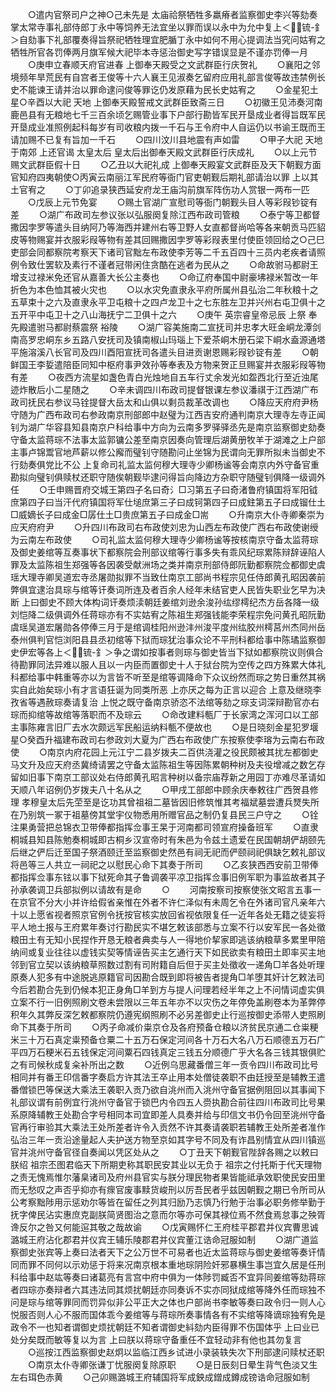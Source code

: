 <!-- { "loadSidebar": true } -->
　　○遣内官祭司户之神○己未先是  太庙祫祭牺牲多羸瘠者监察御史李兴等劾奏掌太常寺事礼部侍郎丁永中等饲养无法宜坐以罪而误以永中为允中复上＜锍-釒＞自劾事下礼部覆奏得旨祭祀牺牲理宜肥腯丁永中如何不用心提调法当究问姑宥之牺牲所官各罚俸两月旗军候大祀毕本寺惩治御史写字错误显是不谨亦罚俸一月
　　○庚申立春顺天府官进春  上御奉天殿受之文武群臣行庆贺礼
　　○襄阳之邻境频年旱荒民有自宫者王俊等十六人襄王见淑奏乞留府应用礼部言俊等故违禁例长史不能谏王请并治以罪命逮问俊等罪讫仍发原藉为民长史姑宥之
　　○金星犯土星○辛酉以大祀  天地  上御奉天殿誓戒文武群臣致斋三日
　　○初徽王见沛奏河南鹿邑县有无粮地七千三百余顷乞赐管业事下户部行勘皆军民开垦成业者得旨既军民开垦成业准照例起科每岁有司收粮内拨一千石与王令府中人自运仍以书谕王既而王请加赐不已复有旨加一千石
　　○四川汶川县地震有声如雷
　　○甲子大祀  天地于南郊  上还官谒  太皇太后  皇太后出御奉天殿文武群臣行庆成礼
　　○以上元节赐文武群臣假十日
　　○乙丑以大祀礼成  上御奉天殿宴文武群臣及天下朝觐方面官知府四夷朝使○丙寅云南丽江军民府等衙门官吏朝觐后期礼部请治以罪  上以其土官宥之
　　○丁卯追录狭西延安府龙王庙沟前旗军阵伤功人赏银一两布一匹
　　○戊辰上元节免宴
　　○赐土官湖广宣慰司等衙门朝觐头目人等彩叚钞锭有差
　　○湖广布政司左参议张以弘服阕复除江西布政司管粮
　　○泰宁等卫都督撒因孛罗等遣头目纳阿乃等海西并建州右等卫野人女直都督尚哈等各来朝贡马匹貂皮等物赐宴并衣服彩叚等物有差其回赐撒因孛罗等彩叚表里付使臣领回给之○己巳吏部会同都察院考察天下诸司官黜左布政使李芳等二千五百四十三员内老疾者请照例令致仕罢软及素行不谨者冠带闲住贪酷在逃者为民从之
　　○命故驸马都尉王增支过禄米免还官从嘉善大长公主奏也
　　○命辽府奉国中尉豪坲禄米暂改一年折色为本色恤其被火灾也
　　○以水灾免直隶永平府所属州县弘治二年秋粮十之五草束十之六及直隶永平卫屯粮十之四卢龙卫十之七东胜左卫并兴州右屯卫俱十之五开平中屯卫十之八山海抚宁二卫俱十之六
　　○庚午  英宗睿皇帝忌辰  上祭  奉先殿遣驸马都尉蔡震祭  裕陵
　　○湖广容美施南二宣抚司并忠孝大旺金峒龙潭剑南高罗忠峒东乡五路八安抚司及镇南椒山玛瑙上下爱茶峒木册石梁下峒水盍源通塔平施溶溪八长官司及四川酉阳宣抚司各遣头目进贡谢恩赐彩叚钞锭有差
　　○朝鲜国王李娎遣陪臣同知中枢府事尹效孙等奉表及方物来贺正旦赐宴并衣服彩叚等物有差
　　○夜西方流星如盏色青白光烛地自五车行丈余发光如盌西北行至近浊尾迹炸散后小二星随之
　　○辛未调四川布政司提督银课左参议潘祺于江西湖广布政司抚民右参议马铨提督大岳太和山俱以剩员裁革改调也
　　○降应天府府尹杨守随为广西布政司右参政南京刑部郎中赵璧为江西吉安府通判南京大理寺左寺正闻钊为湖广华容县知县南京户科给事中方向为云南多罗驿驿丞先是南京监察御史劾奏守备太监蒋琮不法事太监郭镛公差至南京因奏向管理后湖黄册牧羊于湖滩之上户部主事卢锦鬻官地芦薪以修公廨而璧钊守随勘问止坐锦为民谓向无罪所拟未当御史不行劾奏俱党比不公  上复命司礼监太监何穆大理寺少卿杨谧等会南京内外守备官重勘拟向璧钊俱赎杖还职守随俟朝觐毕逮问得旨向降边方杂职守随璧钊俱降一级调外任
　　○壬申赐晋府交城王第四子名曰奇氵□习第五子曰奇渚鲁府镇国将军阳钺庶第四子曰当汗代府镇国将军仕塠庶第三子曰成钶第四子曰成鉒第五子曰成镏仕土□威嫡长子曰成金□孱仕土□贵庶第五子曰成金□耑
　　○升南京大仆寺卿秦崇为应天府府尹
　　○升四川布政司右布政使刘忠为山西左布政使广西右布政使谢绶为云南左布政使
　　○司礼监太监何穆大理寺少卿杨谧等按核南京守备太监蒋琮及御史姜绾等互奏事状下都察院会刑部议绾等行事多失有乖风纪琮累陈辩辞诬陷人罪及太监陈祖生郑强等各因袭受献洲场之类并南京刑部侍郎阮勤都察院佥都御史虞瑶大理寺卿吴道宏寺丞屠勋拟罪不当致仕南京工部尚书程宗见任侍郎黄孔昭因袭前弊俱宜逮治具琮与绾等讦奏词所连及者百余人经年未结官吏人民皆失职业乞早为决断  上曰御史不顾大体构词讦奏烦渎朝廷姜绾刘逊余浚孙纮缪樗纪杰方岳各降一级刘恺降二级俱调外任蒋琮亦有不实姑宥之陈祖生郑强钱能李荣程宗免问黄孔昭阮勤虞瑶吴道宏屠勋各停俸三月于是绾调桂阳州逊沣州浚平度州纮胶州樗莒州杰同州岳泰州俱判官恺浏阳县县丞初绾等下狱而琮犹治事众论不平刑科都给事中陈璚监察御史伊宏等各上＜锍-釒＞争之谓如按事者则琮与御史皆当下狱如都察院议则俱合待勘罪同法异难以服人且以一内臣而置御史十人于狱台院为空传之四方殊累大体礼科都给事中韩重等亦以为言皆不听至是绾等调降命下众议纷然而琮之势日重然其祸实自此始矣琮小有才言语狂诞为同类所恶  上亦厌之每为正言以迎合  上意及继晓李孜省等遇赦琮奏请复治  上悦之既守备南京骄恣不法绾等劾之琮支词深辩勘官亦右琮而抑绾等故绾等落职而不及琮云
　　○命改建料甎厂于长家湾之浑河口以工部主事陈雍言旧厂去水次颇远军民船运纳料甎不便故也
　　○是日晓刻金星犯罗堰星○癸酉升福建布政司右参政刘大夏为广西右布政使广东按察使李瑢为云南右布政使
　　○南京内府花园上元江宁二县岁拨夫二百供浇灌之役民颇被其扰左都御史马文升及应天府丞冀绮请罢之守备太监陈祖生等因陈累朝种树及夫役增减之数乞存留如旧事下南京工部议处右侍郎黄孔昭言种树以备宗庙荐新之用园丁亦难尽革请如天顺八年诏例仍岁拨夫八十名从之
　　○甲戌工部郎中顾余庆奉敕往广西贺县修理  孝穆皇太后先茔至是讫功其曾祖祖二墓皆因旧修筑惟其考福斌墓尝遭兵燹失所在乃别筑一冢于祖墓傍其堂宇仪物悉用所赠官品之制仍复县民三户守之
　　○铨注果勇营把总锦衣卫带俸都指挥佥事王杲于河南都司领宣府操备班军
　　○直隶桐城县知县陈勉奏桐城即古桐乡汉宣帝时有朱邑为令兹土遗爱在民国朝胡俨胡颐先后继之俨后迁至国子祭酒颐迁至监察御史然邑有祠无祀而俨颐祠祀俱缺乞敕礼部议将邑等三人共立一祠祀之以慰民心命下其奏于所司
　　○乙亥狭西西安前卫带俸都指挥佥事东铉以事下狱死命其子鲁调袭平凉卫指挥佥事旧例军职为事监故者其子孙承袭调卫兵部拟例以请故有是命
　　○
　　河南按察司按察使张文昭言五事一在京官不分大小并许给假省亲惟在外者不许仁泽似有未周乞令在外诸司官凡亲年六十以上愿省视者照京官例令抚按官核实放回省视依限复任一近年各处无籍之徒妄将平人地土报与王府累年奏讨行勘民实不堪乞敕该部悉与立案不行以安军民一各处徵粮田土有无知小民捏作开恳无粮者典卖与人一得地价挈家即逃该纳粮草多累里甲陪纳间或复业往往以虚钱实契等情诬告买主乞通行天下如民欲卖有粮田土即率买主地邻到官立契以该纳粮草照数过割有司附籍自后但于买主处徵收一递角□羊各处听理原奏人犯多有中途脱逃原籍官司因勘合既到即将被告者提角□羊堕其奸计乞敕法司今后若勘合先到仍候本犯正身角□羊到方与提人问理若经半年之上不问情词虚实俱立案不行一旧例照刷文卷未尝限以三年五年亦不以灾伤之年停免盖刷卷本为革弊停积年久其弊反深乞敕都察院仍遵宪纲照刷不必另差御史止行巡按御史添带人吏照刷命下其奏于所司
　　○丙子命减价粜京仓及各府预备仓粮以济贫民京通二仓粜粳米三十万石真定粜预备仓粟二十五万石保定河间各十万石大名八万石顺德五万石广平四万石粳米石五钱保定河间粟石四钱真定三钱五分顺德广乎大名各三钱其银俱贮之有司候秋成复籴补所出之数
　　○近例乌思藏番僧三年一贡令四川布政司比号相同并有番王印信番字奏启方许其法王卒止用本处僧徒袭职不由廷授至是辅教王遣番僧锁巴等保送大乘法王袭职入贡乃欲自洮州而入洮州守备官据例阻回以其事闻下礼部议谓有前例宜行洮州守备官于锁巴内令四五人赍执勘合前往四川布政司比号果系原降辅教王处勘合字号相同本司宜即差人具奏并给与印信文书仍令回至洮州守备官再行审验其大乘法王处所差者许令入贡然不许其奏请袭职若辅教王处所差者准作弘治三年一贡沿途量起人夫护送方物至京如其字号不同及有诈昌别情宜从四川镇巡官并洮州守备官径自奏闻以凭区处从之
　　○丁丑天下朝觐官陛辞各赐之以敕曰朕绍  祖宗丕图君临天下所期吏称其职民安其业以无负于  祖宗之付托斯于代天理物之责无愧焉惟尔藩臬诸司及府州县官实与朕分理民物者果皆能祗承效职使民安田里而无愁叹之声否乎抑亦有瘝官废事黩货峻刑以厉吾民者乎兹因朝觐之期已令所司从公考察黜陟用示惩劝尔等皆在留任之列其归励乃志慎乃行勉于治事必职务修举勤于抚字俾民沾实惠庶克副朕简贤图治之意而尔等亦可保其禄位焉不然食焉怠事之殃胥谗反尔之咎又何能逭其敬之哉故谕
　　○戊寅赐怀仁王府桂平郡君并仪宾曹思诚潞城王府沾化郡君并仪宾王辅乐陵郡君并仪宾董江诰命冠服如制
　　○湖广道监察御史张宾等上奏曰法者天下之公万世不可易者也近太监蒋琮与御史姜绾等奏讦情同而罪不同何以示劝惩于将来况南京根本重地琮阴险奸邪暴横生事岂宜久居是任刑科给事中赵竑等奏曰诸葛亮有言宫中府中俱为一体陟罚臧否不宜异同姜绾等劾蒋琮者四琮亦奏辩者六其违法同其烦扰朝廷亦同奏诉不实亦同狱成绾等降外任而琮独不问是琮与绾等罪同而罚异似非公平正大之体也户部尚书李敏等奏曰政令归一则人心悦服否则人心不服而国体乖今姜绾等与蒋琮所奏事情各有不实绾等降谪琮独宥免是政令不一也知者谓御史烦扰朝廷不知者谓御史紏劾内臣得罪不伤国体乎  上曰业已处分矣既而敏等复以为言  上曰朕以蒋琮守备重任不宜轻动非有他也其勿复言
　　○巡按江西监察御史赵炯以监临江西乡试进小录装轶失次下刑部逮问赎杖还职
　　○南京太仆寺卿张谦丁忧服阕复除原职
　　○是日辰刻日晕生背气色淡又生左右珥色赤黄
　　○己卯赐潞城王府辅国将军成鉠成鏳成鐏成镑诰命冠服如制
